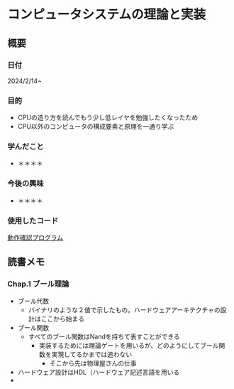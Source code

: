 # コンピュータシステムの理論と実装

## 概要

### 日付

2024/2/14~

### 目的

- CPUの造り方を読んでもう少し低レイヤを勉強したくなったため
- CPU以外のコンピュータの構成要素と原理を一通り学ぶ

### 学んだこと

- ＊＊＊＊

### 今後の興味

- ＊＊＊＊

### 使用したコード

[動作確認プログラム](computer_science/how_to_create_cpu/arduino)

## 読書メモ

### Chap.1 ブール理論

- ブール代数
  - バイナリのような２値で示したもの。ハードウェアアーキテクチャの設計はここから始まる
- ブール関数
  - すべてのブール関数はNandを持ちて表すことができる
    - 実装するためには理論ゲートを用いるが、どのようにしてブール関数を実現してるかまでは追わない   
      - そこから先は物理屋さんの仕事
- ハードウェア設計はHDL（ハードウェア記述言語を用いる
- 
